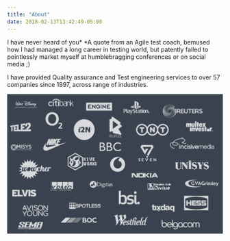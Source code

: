 ```yaml
---
title: "About"
date: 2018-02-13T13:42:49-05:00
---
```


 I have never heard of you*
*A quote from an Agile test coach, bemused how I had managed a long career in testing world, but patently failed to pointlessly market myself at humblebragging conferences or on social media ;)

I have provided Quality assurance and Test engineering services to over 57 companies since 1997, across range of industries.

![Clients](/images/clients.png)
